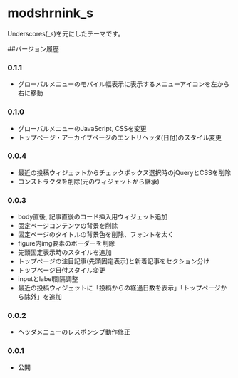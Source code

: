 # modshrnink_s

Underscores(_s)を元にしたテーマです。

##バージョン履歴

### 0.1.1
* グローバルメニューのモバイル幅表示に表示するメニューアイコンを左から右に移動

### 0.1.0
* グローバルメニューのJavaScript, CSSを変更
* トップページ・アーカイブページのエントリヘッダ(日付)のスタイル変更

### 0.0.4
* 最近の投稿ウィジェットからチェックボックス選択時のjQueryとCSSを削除
* コンストラクタを削除(元のウィジェットから継承)

### 0.0.3
* body直後, 記事直後のコード挿入用ウィジェット追加
* 固定ページコンテンツの背景を削除
* 固定ページのタイトルの背景色を削除、フォントを太く
* figure内img要素のボーダーを削除
* 先頭固定表示時のスタイルを追加
* トップページの注目記事(先頭固定表示)と新着記事をセクション分け
* トップページ日付スタイル変更
* inputとlabel間隔調整
* 最近の投稿ウィジェットに「投稿からの経過日数を表示」「トップページから除外」を追加

### 0.0.2
* ヘッダメニューのレスポンシブ動作修正

### 0.0.1
* 公開